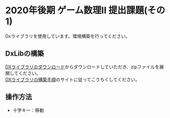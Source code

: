 # 2020年後期 ゲーム数理II 提出課題(その1)
Dxライブラリを使用しています。環境構築を行ってください。

## DxLibの構築
[DXライブラリのダウンロード](https://dxlib.xsrv.jp/dxdload.html)からダウンロードしていただき、zipファイルを展開してください。  
[DXライブラリの構築手順](https://dxlib.xsrv.jp/dxuse.html)のサイトに従ってこうちくしてください。  
## 操作方法
* 十字キー：移動